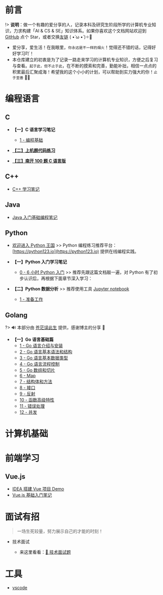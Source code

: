 #  前言

!> <b>说明</b>：做一个有趣的爱分享的人，记录本科及研究生阶段所学的计算机专业知识，力求构建「AI & CS & SE」知识体系。如果你喜欢这个文档网站欢迎到 [GitHub](https://github.com/wugenqiang/NoteBook) 点个 Star，或者交换[友链](https://notebook.js.org/#/Friends/) ( •̀ ω •́ )✧🔑

*  爱分享，爱生活！在我眼里，`你永远是不一样的烟火`！觉得还不错的话，记得好好学习吖！
*  本仓库建立的初衷是为了记录一路走来学习的计算机专业知识，方便之后复习与查看。`起于此，但不止于此`，在不断的摸索和完善，勤能补拙，相信一点点的积累最后汇聚成海！希望我的这个小小的计划，可以帮助到实力强大的你！`止于至善`  🧡🧡

#  编程语言

##  C

* **【一】C 语言学习笔记**
  * [1 - 编程基础](C/C语言学习笔记-CH01-编程基础.md)

* [**【二】上机题代码练习**](C/C-Code.md)
* [**【三】南开 100 题 C 语言版**](C/南开100题C语言版.md)

##  C++

* [C++ 学习笔记](C++/C++Notes.md)

##  Java

* [Java 入门基础编程笔记](/Java/Java-Base-Notes.md)

##  Python

* [ 欢迎进入 Python 王国](Python/) >> Python 编程练习推荐平台：[https://python123.io](https://python123.io) 提供在线编程实践。
* **【一】Python 入门学习笔记**
  * [0 - 6 小时 Python 入门](Python/6小时Python入门/6小时Python入门) >> 推荐先跟这篇文档敲一遍，对 Python 有了初步认识后，再根据下面章节深入学习：

* **【二】Python 数据分析**  >> 推荐使用工具 [Jupyter notebook](Python/Jupyter-notebook使用指南)
  * [1 - 准备工作](Python/Python数据分析/CH01-准备工作.md)


##  Golang

?> 🔊 本部分由 [苍茫误此生](https://cangmang.xyz) 提供，感谢博主的分享 🐝

* **【一】Go 语言基础篇**
  * [1 - Go 语言介绍与安装](Golang/Golang入门笔记-CH01-Go语言介绍与安装.md)
  * [2 - Go 语言基本语法和结构](Golang/Golang入门笔记-CH02-Go语言基本语法和结构.md)
  * [3 - Go 语言基本数据类型](/Golang/Golang入门笔记-CH03-Go语言基本数据类型.md)
  * [4 - Go 语言流程控制](/Golang/Golang入门笔记-CH04-Go语言流程控制.md)
  * [5 - Go 数组和切片](/Golang/Golang入门笔记-CH05-数组和切片.md)
  * [6 - Map](/Golang/Golang入门笔记-CH06-Map.md)
  * [7 - 结构体和方法](/Golang/Golang入门笔记-CH07-结构体和方法.md)
  * [8 - 接口](/Golang/Golang入门笔记-CH08-接口.md)
  * [9 - 反射](/Golang/Golang入门笔记-CH09-反射.md)
  * [10 - 函数高级特性](/Golang/Golang入门笔记-CH10-函数高级特性.md)
  * [11 - 错误处理](/Golang/Golang入门笔记-CH11-错误处理.md)
  * [12 - 并发](/Golang/Golang入门笔记-CH12-并发.md)

#  计算机基础

#  前端学习

##  Vue.js

* [IDEA 搭建 Vue 项目 Demo](FrontEnd/Vue/idea-to-vue.md)
* [Vue.js 基础入门笔记](FrontEnd/Vue/vue-base-notes.md)

#   面试有招

> 一场生死较量，努力展示自己的才能的时刻！

* 技术面试
  
  * 来这里看看：[🚀 技术面试题](interview/README.md)

# 工具 

* [vscode](Vscode/快捷键.md)

<!-- # 🎅 赞赏作者

我能想到最浪漫的事，就是我喝咖啡你付钱~😆😏 ❤️ 打赏地址：[https://wugenqiang.js.org/sponsor/](https://wugenqiang.js.org/sponsor/)

<div ><img src="https://wugenqiang.gitee.io/notebook/images/pay/wechat-pay.png" width="200" height="200" /></div> -->